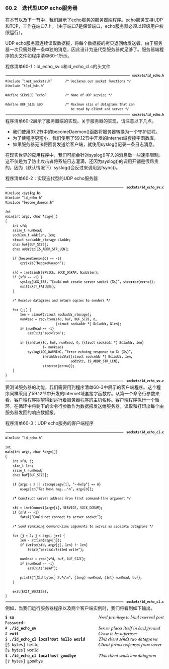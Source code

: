 ### 60.2　迭代型UDP echo服务器

在本节以及下一节中，我们展示了echo服务的服务器端程序。echo服务支持UDP和TCP，工作在端口7上。（由于端口7是保留端口，echo服务器必须以超级用户权限运行）。

UDP echo服务器连续读取数据报，将每个数据报的拷贝返回给发送者。由于服务器一次只需处理一条单独的消息，因此设计为迭代型服务器就足够了。服务器端程序的头文件如程序清单60-1所示。

程序清单60-1：id_echo_sv.c和id_echo_cl.c的头文件



![1534.png](../images/1534.png)
程序清单60-2展示了服务器端的实现。关于服务器的实现，请注意以下几点。

+ 我们使用37.2节中的becomeDaemon()函数将服务器转换为一个守护进程。
+ 为了使程序更短小，我们使用了59.12节中开发的Internet域套接字函数库。
+ 如果服务器无法将回复发送给客户端，就使用syslog()记录一条日志消息。

在现实世界的应用程序中，我们可能会针对syslog()写入的消息做一些速率限制。这不仅是为了防止攻击者将系统日志灌满，还因为syslog()的调用开销是很昂贵的，因为（默认情况下）syslog()会反过来调用到fsync()。

程序清单60-2：实现迭代型的UDP echo服务器



![1535.png](../images/1535.png)
要测试服务器的功能，我们需要用到程序清单60-3中展示的客户端程序。这个程序同样采用了59.12节中开发的Internet域套接字函数库。从第一个命令行参数来看，客户端程序期望得到运行着服务器程序的主机名称。客户端程序执行一个循环，在循环中将剩下的命令行参数作为数据报发送给服务器，读取和打印出每个由服务器发回的响应数据报。

程序清单60-3：UDP echo服务的客户端程序



![1536.png](../images/1536.png)
例如，当我们运行服务器程序以及两个客户端实例时，我们将看到如下输出。



![1537.png](../images/1537.png)
